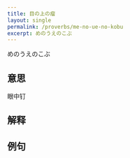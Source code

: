 ```yaml
---
title: 目の上の瘤
layout: single
permalink: /proverbs/me-no-ue-no-kobu
excerpt: めのうえのこぶ
---
```


めのうえのこぶ

## 意思

眼中钉

## 解释

## 例句

